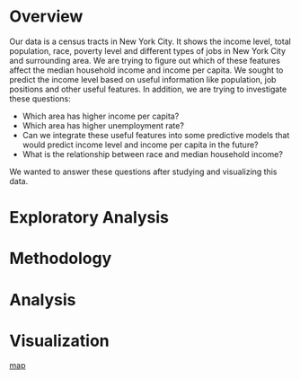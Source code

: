 # Overview
Our data is a census tracts in New York City. It shows the income level, total population, race, poverty level and different types of jobs in New York City and surrounding area. We are trying to figure out which of these features affect the median household income and income per capita. We sought to predict the income level based on useful information like population, job positions and other useful features. In addition, we are trying to investigate these questions:
- Which area has higher income per capita?
- Which area has higher unemployment rate?
- Can we integrate these useful features into some predictive models that would predict income level and income per capita in the future?
- What is the relationship between race and median household income?

We wanted to answer these questions after studying and visualizing this data.

# Exploratory Analysis

# Methodology

# Analysis

# Visualization
[map](https://kzhang49.github.io/data2020-midterm-project/map.html)

